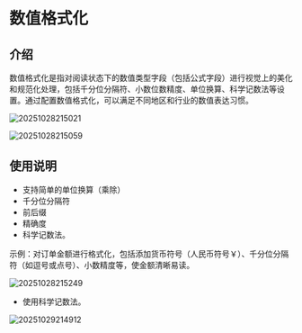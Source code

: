 # 数值格式化

## 介绍

数值格式化是指对阅读状态下的数值类型字段（包括公式字段）进行视觉上的美化和规范化处理，包括千分位分隔符、小数位数精度、单位换算、科学记数法等设置。通过配置数值格式化，可以满足不同地区和行业的数值表达习惯。

![20251028215021](https://static-docs.nocobase.com/20251028215021.png)

![20251028215059](https://static-docs.nocobase.com/20251028215059.png)

## 使用说明

- 支持简单的单位换算（乘除）
- 千分位分隔符
- 前后缀
- 精确度
- 科学记数法。

示例：对订单金额进行格式化，包括添加货币符号（人民币符号￥）、千分位分隔符（如逗号或点号）、小数精度等，使金额清晰易读。

![20251028215249](https://static-docs.nocobase.com/20251028215249.gif)

- 使用科学记数法。

![20251029214912](https://static-docs.nocobase.com/20251029214912.png)
